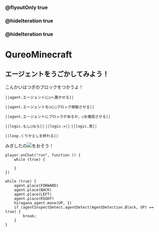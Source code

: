 ### @flyoutOnly true
### @hideIteration true
### @hideIteration true
# QureoMinecraft

## エージェントをうごかしてみよう！

こんかいはつぎのブロックをつかうよ！

``||agent.エージェントに◯へ置かせる||``

``||agent.エージェントを◯に◯ブロック移動させる||``

``||agent.エージェントにブロックがあるか、◯を確認させる||``

``||logic.もし◯なら||``
``||logic.=||``
``||logic.真||``

``||loop.くりかえしを終わる||``

みぎしたの![](https://raw.githubusercontent.com/camp-minecraft/TechkidsCampTutorial/master/images/playbutton.png)をおそう！

```template
player.onChat("run", function () {
    while (true) {

    }
})
```

```ghost
while (true) {
    agent.place(FORWARD)
    agent.place(BACK)
    agent.place(LEFT)
    agent.place(RIGHT)
    hiragana_agent.move(UP, 1)
    if (agentInspectDetect.agentDetect(AgentDetection.Block, UP) == true) {
        break;
    }
}

```